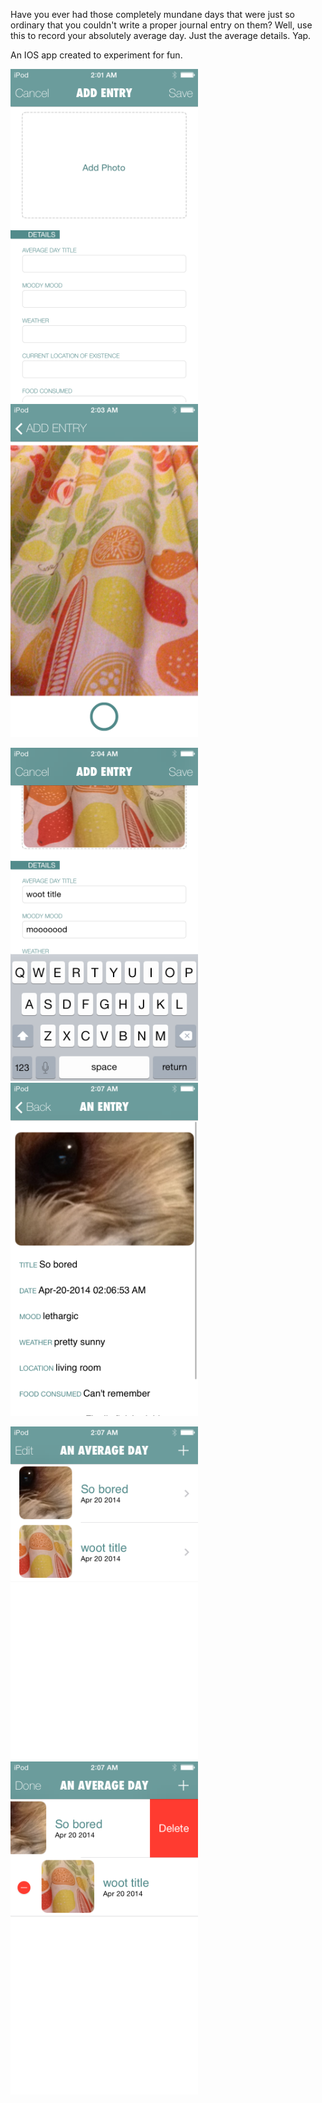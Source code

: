 Have you ever had those completely mundane days that were just so ordinary that you couldn't write a proper journal entry on them? Well, use this to record your absolutely average day. Just the average details. Yap. 

An IOS app created to experiment for fun.

![imageRow1 col1](IMG_0015.PNG)  ![imageRow1 col2](IMG_0017.PNG)

![imageRow2 col1](IMG_0018.PNG)  ![imageRow2 col2](IMG_0019.PNG)

![imageRow3	col1](IMG_0020.PNG)  ![imageRow3 col2](IMG_0021.PNG)
